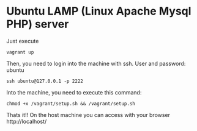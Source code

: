 # Ubuntu LAMP (Linux Apache Mysql PHP) server
Just execute
```Shell
vagrant up
```
Then, you need to login into the machine with ssh. User and password: ubuntu
```Shell
ssh ubuntu@127.0.0.1 -p 2222
```
Into the machine, you need to execute this command:
```Shell
chmod +x /vagrant/setup.sh && /vagrant/setup.sh
```
Thats it!! On the host machine you can access with your browser http://localhost/
